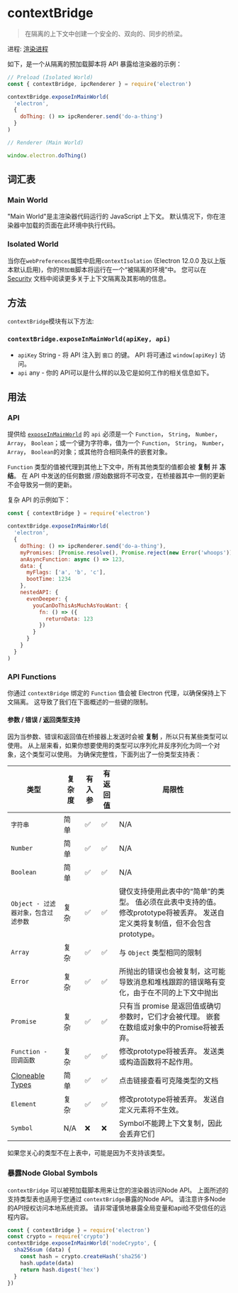 # contextBridge

> 在隔离的上下文中创建一个安全的、双向的、同步的桥梁。

进程: [渲染进程](../glossary.md#renderer-process)

如下，是一个从隔离的预加载脚本将 API 暴露给渲染器的示例：

```javascript
// Preload (Isolated World)
const { contextBridge, ipcRenderer } = require('electron')

contextBridge.exposeInMainWorld(
  'electron',
  {
    doThing: () => ipcRenderer.send('do-a-thing')
  }
)
```

```javascript
// Renderer (Main World)

window.electron.doThing()
```

## 词汇表

### Main World

"Main World"是主渲染器代码运行的 JavaScript 上下文。 默认情况下，你在渲染器中加载的页面在此环境中执行代码。

### Isolated World

当你在`webPreferences`属性中启用`contextIsolation` (Electron 12.0.0 及以上版本默认启用)，你的`预加载`脚本将运行在一个“被隔离的环境”中。  您可以在[Security](../tutorial/security.md#3-enable-context-isolation-for-remote-content) 文档中阅读更多关于上下文隔离及其影响的信息。

## 方法

`contextBridge`模块有以下方法:

### `contextBridge.exposeInMainWorld(apiKey, api)`

* `apiKey` String - 将 API 注入到 `窗口` 的键。  API 将可通过 `window[apiKey]` 访问。
* `api` any - 你的 API可以是什么样的以及它是如何工作的相关信息如下。

## 用法

### API

提供给 [`exposeInMainWorld`](#contextbridgeexposeinmainworldapikey-api) 的 `api` 必须是一个 `Function`， `String`， `Number`， `Array`， `Boolean`；或一个键为字符串，值为一个 `Function`， `String`， `Number`， `Array`， `Boolean`的对象；或其他符合相同条件的嵌套对象。

`Function` 类型的值被代理到其他上下文中，所有其他类型的值都会被 **复制** 并 **冻结**。 在 API 中发送的任何数据 /原始数据将不可改变，在桥接器其中一侧的更新不会导致另一侧的更新。

复杂 API 的示例如下：

```javascript
const { contextBridge } = require('electron')

contextBridge.exposeInMainWorld(
  'electron',
  {
    doThing: () => ipcRenderer.send('do-a-thing'),
    myPromises: [Promise.resolve(), Promise.reject(new Error('whoops'))],
    anAsyncFunction: async () => 123,
    data: {
      myFlags: ['a', 'b', 'c'],
      bootTime: 1234
    },
    nestedAPI: {
      evenDeeper: {
        youCanDoThisAsMuchAsYouWant: {
          fn: () => ({
            returnData: 123
          })
        }
      }
    }
  }
)
```

### API Functions

你通过 `contextBridge` 绑定的 `Function` 值会被 Electron 代理，以确保保持上下文隔离。  这导致了我们在下面概述的一些键的限制。

#### 参数 / 错误 / 返回类型支持

因为当参数、错误和返回值在桥接器上发送时会被 **复制** ，所以只有某些类型可以使用。 从上层来看，如果你想要使用的类型可以序列化并反序列化为同一个对象，这个类型可以使用。  为确保完整性，下面列出了一份类型支持表：

| 类型                                                                                                             | 复杂度 | 有入参 | 有返回值 | 局限性                                                                            |
| -------------------------------------------------------------------------------------------------------------- | --- | --- | ---- | ------------------------------------------------------------------------------ |
| `字符串`                                                                                                          | 简单  | ✅   | ✅    | N/A                                                                            |
| `Number`                                                                                                       | 简单  | ✅   | ✅    | N/A                                                                            |
| `Boolean`                                                                                                      | 简单  | ✅   | ✅    | N/A                                                                            |
| `Object - 过滤器对象，包含过滤参数`                                                                                        | 复杂  | ✅   | ✅    | 键仅支持使用此表中的“简单”的类型。  值必须在此表中支持的值。  修改prototype将被丢弃。  发送自定义类将复制值，但不会包含prototype。 |
| `Array`                                                                                                        | 复杂  | ✅   | ✅    | 与 `Object` 类型相同的限制                                                             |
| `Error`                                                                                                        | 复杂  | ✅   | ✅    | 所抛出的错误也会被复制，这可能导致消息和堆栈跟踪的错误略有变化，由于在不同的上下文中抛出                                   |
| `Promise`                                                                                                      | 复杂  | ✅   | ✅    | 只有当 promise 是返回值或确切参数时，它们才会被代理。  嵌套在数组或对象中的Promise将被丢弃。                        |
| `Function - 回调函数`                                                                                              | 复杂  | ✅   | ✅    | 修改prototype将被丢弃。  发送类或构造函数将不起作用。                                               |
| [Cloneable Types](https://developer.mozilla.org/en-US/docs/Web/API/Web_Workers_API/Structured_clone_algorithm) | 简单  | ✅   | ✅    | 点击链接查看可克隆类型的文档                                                                 |
| `Element`                                                                                                      | 复杂  | ✅   | ✅    | 修改prototype将被丢弃。  发送自定义元素将不生效。                                                 |
| `Symbol`                                                                                                       | N/A | ❌   | ❌    | Symbol不能跨上下文复制，因此会丢弃它们                                                         |

如果您关心的类型不在上表中，可能是因为不支持该类型。

### 暴露Node Global Symbols

`contextBridge` 可以被预加载脚本用来让您的渲染器访问Node API。 上面所述的支持类型表也适用于您通过 `contextBridge`暴露的Node API。 请注意许多Node的API授权访问本地系统资源。 请非常谨慎地暴露全局变量和api给不受信任的远程内容。

```javascript
const { contextBridge } = require('electron')
const crypto = require('crypto')
contextBridge.exposeInMainWorld('nodeCrypto', {
  sha256sum (data) {
    const hash = crypto.createHash('sha256')
    hash.update(data)
    return hash.digest('hex')
  }
})
```
